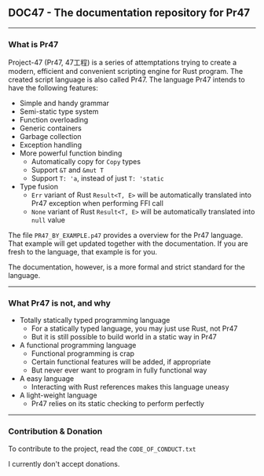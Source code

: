 ## DOC47 - The documentation repository for Pr47

------

### What is Pr47
Project-47 (Pr47, 47工程) is a series of attemptations trying to create a modern, efficient and convenient scripting engine for Rust program. The created script language is also called Pr47. The language Pr47 intends to have the following features:
- Simple and handy grammar
- Semi-static type system
- Function overloading
- Generic containers
- Garbage collection
- Exception handling
- More powerful function binding
  - Automatically copy for `Copy` types
  - Support `&T` and `&mut T`
  - Support `T: 'a`, instead of just `T: 'static`
- Type fusion
  - `Err` variant of Rust `Result<T, E>` will be automatically translated into Pr47 exception when performing FFI call
  - `None` variant of Rust `Result<T, E>` will be automatically translated into `null` value

The file `PR47_BY_EXAMPLE.p47` provides a overview for the Pr47 language. That example will get updated together with the documentation. If you are fresh to the language, that example is for you.

The documentation, however, is a more formal and strict standard for the language.

------

### What Pr47 is not, and why
- Totally statically typed programming language
  - For a statically typed language, you may just use Rust, not Pr47
  - But it is still possible to build world in a static way in Pr47
- A functional programming language
  - Functional programming is crap
  - Certain functional features will be added, if appropriate
  - But never ever want to program in fully functional way
- A easy language
  - Interacting with Rust references makes this language uneasy
- A light-weight language
  - Pr47 relies on its static checking to perform perfectly

------

### Contribution & Donation
To contribute to the project, read the `CODE_OF_CONDUCT.txt`

I currently don't accept donations.